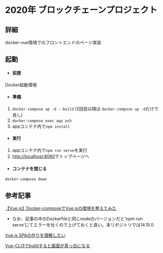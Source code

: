 # 2020年 ブロックチェーンプロジェクト

## 詳細

docker-vue環境でのフロントエンドのページ実装

## 起動
- #### 前提
Docker起動環境

- #### 準備
1. `docker-compose up -d --build` (2回目以降は `docker-compose up -d`だけで良し)
2. `docker-compose exec app ash`
3. appコンテナ内で`npm install`

- #### 実行
1. appコンテナ内で`npm run serve`を実行
2. [http://localhost:8080](http://localhost:8080)でトップページヘ


- #### コンテナを閉じる
`docker-compose down`

## 参考記事

[【Vue.js】Docker-composeでVue.jsの環境を整えてみた](https://gangannikki.hatenadiary.jp/entry/2020/01/03/235700)
- なお、記事の中のDockerfileと同じnodeのバージョンだと'npm run serve'にてエラーを吐くので上げておくと良い。本リポジトリでは14.15.0

[Vue.js SPAの作りを理解したい](https://note.com/kanoemon145/n/nc830b9763868)

[Vue-CLI3でbuildすると画面が真っ白になる](https://qiita.com/heyheyww/items/5d06936745118045a308)
